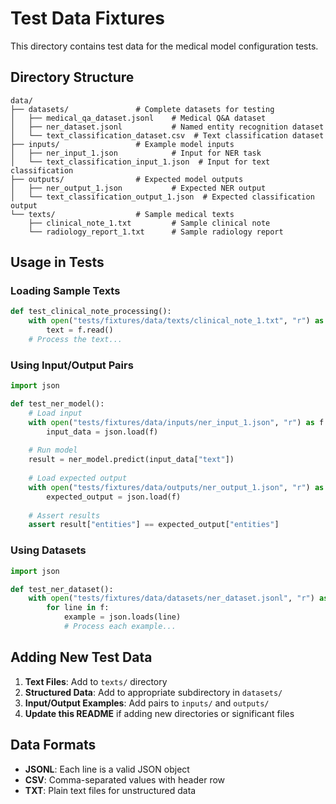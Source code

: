 # Test Data Fixtures

This directory contains test data for the medical model configuration tests.

## Directory Structure

```
data/
├── datasets/               # Complete datasets for testing
│   ├── medical_qa_dataset.jsonl    # Medical Q&A dataset
│   ├── ner_dataset.jsonl           # Named entity recognition dataset
│   └── text_classification_dataset.csv  # Text classification dataset
├── inputs/                 # Example model inputs
│   ├── ner_input_1.json            # Input for NER task
│   └── text_classification_input_1.json  # Input for text classification
├── outputs/                # Expected model outputs
│   ├── ner_output_1.json           # Expected NER output
│   └── text_classification_output_1.json  # Expected classification output
└── texts/                  # Sample medical texts
    ├── clinical_note_1.txt         # Sample clinical note
    └── radiology_report_1.txt      # Sample radiology report
```

## Usage in Tests

### Loading Sample Texts

```python
def test_clinical_note_processing():
    with open("tests/fixtures/data/texts/clinical_note_1.txt", "r") as f:
        text = f.read()
    # Process the text...
```

### Using Input/Output Pairs

```python
import json

def test_ner_model():
    # Load input
    with open("tests/fixtures/data/inputs/ner_input_1.json", "r") as f:
        input_data = json.load(f)
    
    # Run model
    result = ner_model.predict(input_data["text"])
    
    # Load expected output
    with open("tests/fixtures/data/outputs/ner_output_1.json", "r") as f:
        expected_output = json.load(f)
    
    # Assert results
    assert result["entities"] == expected_output["entities"]
```

### Using Datasets

```python
import json

def test_ner_dataset():
    with open("tests/fixtures/data/datasets/ner_dataset.jsonl", "r") as f:
        for line in f:
            example = json.loads(line)
            # Process each example...
```

## Adding New Test Data

1. **Text Files**: Add to `texts/` directory
2. **Structured Data**: Add to appropriate subdirectory in `datasets/`
3. **Input/Output Examples**: Add pairs to `inputs/` and `outputs/`
4. **Update this README** if adding new directories or significant files

## Data Formats

- **JSONL**: Each line is a valid JSON object
- **CSV**: Comma-separated values with header row
- **TXT**: Plain text files for unstructured data
